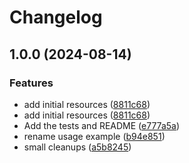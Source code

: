 # Changelog

## 1.0.0 (2024-08-14)


### Features

* add initial resources ([8811c68](https://github.com/CloudNationHQ/terraform-azure-plan/commit/8811c6845c919f449cee98c61434bfef884c381a))
* add initial resources ([8811c68](https://github.com/CloudNationHQ/terraform-azure-plan/commit/8811c6845c919f449cee98c61434bfef884c381a))
* Add the tests and README ([e777a5a](https://github.com/CloudNationHQ/terraform-azure-plan/commit/e777a5ab1af64c16fb58b15557d7def43e5e0069))
* rename usage example ([b94e851](https://github.com/CloudNationHQ/terraform-azure-plan/commit/b94e8510580f435391a74b640008b8e6df47f957))
* small cleanups ([a5b8245](https://github.com/CloudNationHQ/terraform-azure-plan/commit/a5b8245b9af36d332a3f2eac147c3767fd296db1))
